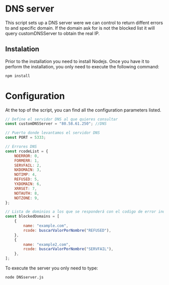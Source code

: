 # DNS server

This script sets up a DNS server were we can control to return diffent errors to and specific domain. If the domain ask for is not the blocked list it will query customDNSServer to obtain the real IP.

## Instalation

Prior to the installation you need to install Nodejs. Once you have it to perform the installation, you only need to execute the following command:

```bash
npm install
```

# Configuration

At the top of the script, you can find all the configuration parameters listed.

```js
// Define el servidor DNS al que quieres consultar
const customDNSServer = "80.58.61.250"; //DNS

// Puerto donde levantamos el servidor DNS
const PORT = 5333;

// Errores DNS
const rcodeList = {
	NOERROR: 0,
	FORMERR: 1,
	SERVFAIL: 2,
	NXDOMAIN: 3,
	NOTIMP: 4,
	REFUSED: 5,
	YXDOMAIN: 6,
	XRRSET: 7,
	NOTAUTH: 8,
	NOTZONE: 9,
};

// Lista de dominios a los que se responderá con el codigo de error indicado en rcode
const blockedDomains = [
	{
		name: "example.com",
		rcode: buscarValorPorNombre("REFUSED"),
	},
	{
		name: "example2.com",
		rcode: buscarValorPorNombre("SERVFAIL"),
	},
];
```

To execute the server you only need to type:

```bash
node DNSserver.js
```
